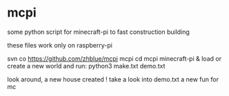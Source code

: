 # mcpi
some python script for minecraft-pi to fast construction building 

these files work only on raspberry-pi 

svn co https://github.com/zhblue/mcpi mcpi
cd mcpi
minecraft-pi &
load or create a new world and run:
python3 make.txt demo.txt

look around, a new house created ! 
take a look into demo.txt
a new fun for mc

